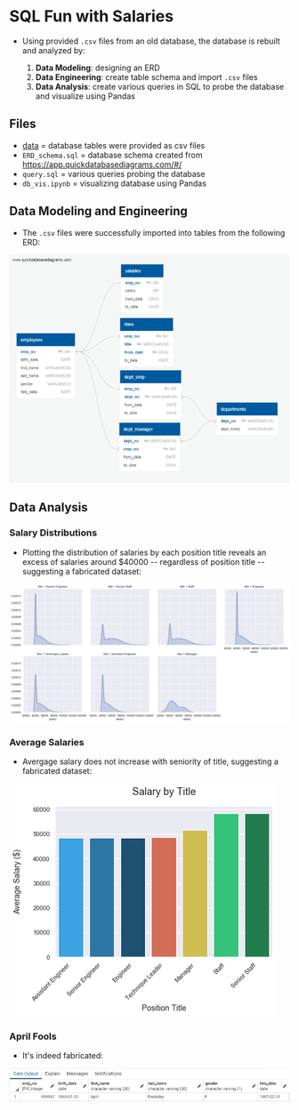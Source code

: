 # SQL Fun with Salaries
* Using provided `.csv` files from an old database, the database is rebuilt and analyzed by:

  1. **Data Modeling**: designing an ERD
  2. **Data Engineering**: create table schema and import `.csv` files
  3. **Data Analysis**: create various queries in SQL to probe the database and visualize using Pandas

## Files
* [data](https://github.com/L0per/SQL-Challenge/tree/master/data) = database tables were provided as csv files
* `ERD_schema.sql` = database schema created from https://app.quickdatabasediagrams.com/#/
* `query.sql` = various queries probing the database
* `db_vis.ipynb` = visualizing database using Pandas

## Data Modeling and Engineering
* The `.csv` files were successfully imported into tables from the following ERD:

![ERD](https://github.com/L0per/SQL-Challenge/blob/master/Images/ERD.png?raw=true)

## Data Analysis
### Salary Distributions
* Plotting the distribution of salaries by each position title reveals an excess of salaries around $40000 -- regardless of position title -- suggesting a fabricated dataset:

![salary distributions](https://github.com/L0per/SQL-Challenge/blob/master/Images/dist_title_salaries.png?raw=true)

### Average Salaries
* Avergage salary does not increase with seniority of title, suggesting a fabricated dataset:

![salary barplot](https://github.com/L0per/SQL-Challenge/blob/master/Images/bar_title_salaries.png?raw=true)

### April Fools
* It's indeed fabricated:

![aprilfools](https://github.com/L0per/SQL-Challenge/blob/master/Images/aprilfools.PNG?raw=true)
